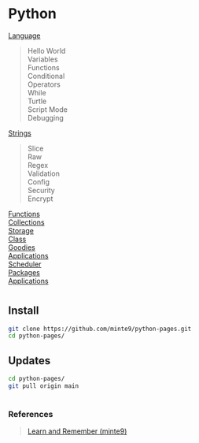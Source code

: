 # Python

[Language](./main/language/)  
> Hello World  
> Variables  
> Functions  
> Conditional  
> Operators  
> While  
> Turtle  
> Script Mode  
> Debugging  

[Strings](./main/strings/)  
> Slice  
> Raw  
> Regex  
> Validation  
> Config  
> Security  
> Encrypt  

[Functions](./main/functions/)   
[Collections](./main/collections/)  
[Storage](./main/storage/)  
[Class](./main/class/)  
[Goodies](./main/goodies/)   
[Applications](./main/applications/)   
[Scheduler](./main/scheduler/)  
[Packages](./main/packages/)  
[Applications](./main/applications/)   

#

## Install

~~~sh
git clone https://github.com/minte9/python-pages.git
cd python-pages/
~~~

## Updates

~~~sh
cd python-pages/
git pull origin main
~~~

#

### References
> [Learn and Remember (minte9)](https://www.minte9.com)
